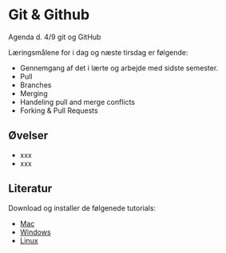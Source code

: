 # Git & Github
Agenda d. 4/9 git og GitHub

Læringsmålene for i dag og næste tirsdag er følgende:
* Gennemgang af det i lærte og arbejde med sidste semester.
* Pull
* Branches
* Merging
* Handeling pull and merge conflicts
* Forking & Pull Requests

## Øvelser
* xxx
* xxx

## Literatur
Download og installer de følgenede tutorials:
* [Mac](https://github.com/jlord/git-it-electron/releases/download/4.3.0/Git-it-Mac-x64.zip)
* [Windows](https://github.com/jlord/git-it-electron/releases/download/4.3.0/Git-it-Win-ia32.zip)
* [Linux](https://github.com/jlord/git-it-electron/releases/download/4.3.0/Git-it-Linux-x64.zip)
